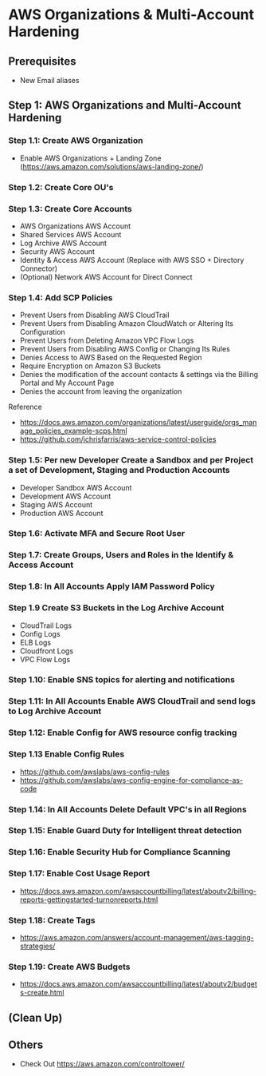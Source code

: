 # AWS Organizations & Multi-Account Hardening

## Prerequisites
- New Email aliases

## Step 1: AWS Organizations and Multi-Account Hardening

### Step 1.1: Create AWS Organization
- Enable AWS Organizations + Landing Zone (https://aws.amazon.com/solutions/aws-landing-zone/)

### Step 1.2: Create Core OU's

### Step 1.3: Create Core Accounts
- AWS Organizations AWS Account
- Shared Services AWS Account
- Log Archive AWS Account
- Security AWS Account
- Identity & Access AWS Account (Replace with AWS SSO + Directory Connector)
- (Optional) Network AWS Account for Direct Connect

### Step 1.4: Add SCP Policies
- Prevent Users from Disabling AWS CloudTrail
- Prevent Users from Disabling Amazon CloudWatch or Altering Its Configuration
- Prevent Users from Deleting Amazon VPC Flow Logs
- Prevent Users from Disabling AWS Config or Changing Its Rules
- Denies Access to AWS Based on the Requested Region
- Require Encryption on Amazon S3 Buckets
- Denies the modification of the account contacts & settings via the Billing Portal and My Account Page
- Denies the account from leaving the organization

Reference
- https://docs.aws.amazon.com/organizations/latest/userguide/orgs_manage_policies_example-scps.html
- https://github.com/jchrisfarris/aws-service-control-policies

### Step 1.5: Per new Developer Create a Sandbox and per Project a set of Development, Staging and Production Accounts
- Developer Sandbox AWS Account
- Development AWS Account
- Staging AWS Account
- Production AWS Account

### Step 1.6: Activate MFA and Secure Root User

### Step 1.7: Create Groups, Users and Roles in the Identify & Access Account

### Step 1.8: In All Accounts Apply IAM Password Policy

### Step 1.9 Create S3 Buckets in the Log Archive Account
- CloudTrail Logs
- Config Logs
- ELB Logs
- Cloudfront Logs
- VPC Flow Logs

### Step 1.10: Enable SNS topics for alerting and notifications

### Step 1.11: In All Accounts Enable AWS CloudTrail and send logs to Log Archive Account

### Step 1.12: Enable Config for AWS resource config tracking

### Step 1.13 Enable Config Rules
- https://github.com/awslabs/aws-config-rules
- https://github.com/awslabs/aws-config-engine-for-compliance-as-code

### Step 1.14: In All Accounts Delete Default VPC's in all Regions

### Step 1.15: Enable Guard Duty for Intelligent threat detection

### Step 1.16: Enable Security Hub for Compliance Scanning

### Step 1.17: Enable Cost Usage Report
- https://docs.aws.amazon.com/awsaccountbilling/latest/aboutv2/billing-reports-gettingstarted-turnonreports.html

### Step 1.18: Create Tags
- https://aws.amazon.com/answers/account-management/aws-tagging-strategies/

### Step 1.19: Create AWS Budgets
- https://docs.aws.amazon.com/awsaccountbilling/latest/aboutv2/budgets-create.html

## (Clean Up)

## Others
- Check Out https://aws.amazon.com/controltower/
